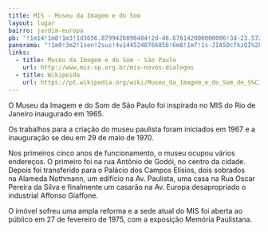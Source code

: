 ```yaml
---
title: MIS - Museu da Imagem e do Som
layout: lugar
bairro: jardim-europa
pb: "!1m14!1m8!1m3!1d3656.8799426096484!2d-46.676142000000006!3d-23.572754999999997!3m2!1i1024!2i768!4f13.1!3m3!1m2!1s0x94ce5764bcf3c949%3A0xeffff4dc14733dc8!2sMIS+Museu+da+Imagem+e+do+Som!5e0!3m2!1sen!2sbr!4v1427340644346"
panorama: "!1m0!3m2!1sen!2sus!4v1445248766856!6m8!1m7!1s-JIA5DcfkzQI%2FVHPdzf9zoBI%2FAAAAAAAAe9g%2FfL-St71Y0BI!2m2!1d-23.57312166666667!2d-46.67590166666667!3f0!4f0!5f0.7820865974627469"
links: 
  - title: Museu da Imagem e do Som - São Paulo
    url: http://www.mis-sp.org.br/mis-novos-dialogos
  - title: Wikipeida
    url: https://pt.wikipedia.org/wiki/Museu_da_Imagem_e_do_Som_de_S%C3%A3o_Paulo
---
```

O Museu da Imagem e do Som de São Paulo foi inspirado no MIS do Rio de Janeiro inaugurado em 1965.

Os trabalhos para a criação do museu paulista foram iniciados em 1967 e a inauguração se deu em 29 de maio de 1970.

Nos primeiros cinco anos de funcionamento, o museu ocupou vários endereços. O primeiro foi na rua Antônio de Godói, no centro da cidade. Depois foi transferido para o Palácio dos Campos Elísios, dois sobrados na Alameda Nothmann, um edifício na Av. Paulista, uma casa na Rua Oscar Pereira da Silva e finalmente um casarão na Av. Europa desapropriado o industrial Affonso Giaffone.

O imóvel sofreu uma ampla reforma e a sede atual do MIS foi aberta ao público em 27 de fevereiro de 1975, com a exposição Memória Paulistana.